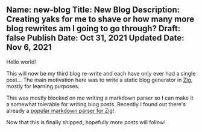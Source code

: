 Name: new-blog
Title: New Blog
Description: Creating yaks for me to shave or how many more blog rewrites am I going to go through?
Draft: false
Publish Date: Oct 31, 2021
Updated Date: Nov 6, 2021
---

Hello world!

This will now be my third blog re-write and each have only ever had a single
post... The main motivation here was to write a static blog generator in
[Zig](https://ziglang.org/), mostly for learning purposes.

This was mostly blocked on me writing a markdown parser so I can make it a
somewhat tolerable for writing blog posts. Recently I found out there's already
a [popular markdown parser for Zig](https://github.com/kivikakk/koino)!

Now that this is finally shipped, hopefully more posts will follow!
